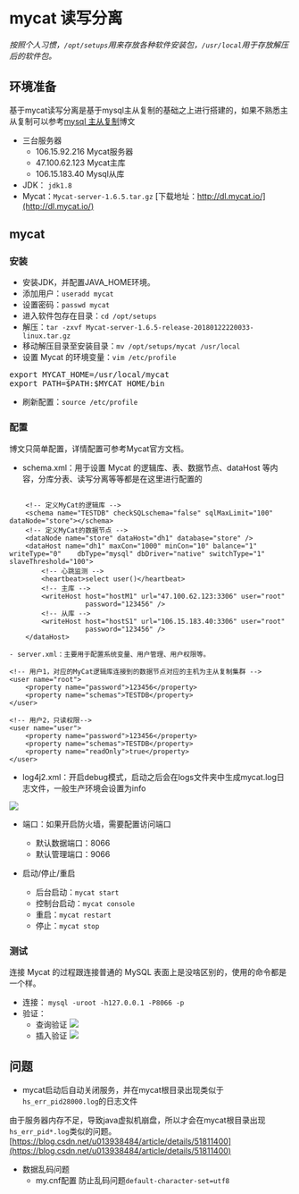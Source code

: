 # mycat 读写分离

*按照个人习惯，`/opt/setups`用来存放各种软件安装包，`/usr/local`用于存放解压后的软件包。*

## 环境准备
基于mycat读写分离是基于mysql主从复制的基础之上进行搭建的，如果不熟悉主从复制可以参考[mysql 主从复制](./mysql主从复制.md)博文

- 三台服务器
	- 106.15.92.216 Mycat服务器
	- 47.100.62.123 Mycat主库
	- 106.15.183.40 Mysql从库
- JDK： `jdk1.8`
- Mycat：`Mycat-server-1.6.5.tar.gz` [下载地址：http://dl.mycat.io/](http://dl.mycat.io/)

## mycat

### 安装
- 安装JDK，并配置JAVA_HOME环境。
- 添加用户：`useradd mycat`
- 设置密码：`passwd mycat`
- 进入软件包存在目录：`cd /opt/setups`
- 解压：`tar -zxvf Mycat-server-1.6.5-release-20180122220033-linux.tar.gz`
- 移动解压目录至安装目录：`mv /opt/setups/mycat /usr/local`
- 设置 Mycat 的环境变量：`vim /etc/profile`
<pre>
export MYCAT_HOME=/usr/local/mycat
export PATH=$PATH:$MYCAT_HOME/bin
</pre>
- 刷新配置：`source /etc/profile`

### 配置

博文只简单配置，详情配置可参考Mycat官方文档。

- schema.xml：用于设置 Mycat 的逻辑库、表、数据节点、dataHost 等内容，分库分表、读写分离等等都是在这里进行配置的

```

	<!-- 定义MyCat的逻辑库 -->
	<schema name="TESTDB" checkSQLschema="false" sqlMaxLimit="100" dataNode="store"></schema>
	<!-- 定义MyCat的数据节点 -->
	<dataNode name="store" dataHost="dh1" database="store" />
	<dataHost name="dh1" maxCon="1000" minCon="10" balance="1" writeType="0" 	dbType="mysql" dbDriver="native" switchType="1"  slaveThreshold="100">
		<!-- 心跳监测 -->
		<heartbeat>select user()</heartbeat>
		<!-- 主库 -->
		<writeHost host="hostM1" url="47.100.62.123:3306" user="root"
				   password="123456" />
		<!-- 从库 -->
		<writeHost host="hostS1" url="106.15.183.40:3306" user="root"
				   password="123456" />
	</dataHost>

- server.xml：主要用于配置系统变量、用户管理、用户权限等。

```

	<!-- 用户1，对应的MyCat逻辑库连接到的数据节点对应的主机为主从复制集群 -->  
    <user name="root">  
        <property name="password">123456</property>  
        <property name="schemas">TESTDB</property>  
    </user>  
                              
    <!-- 用户2，只读权限-->
    <user name="user">  
        <property name="password">123456</property>  
        <property name="schemas">TESTDB</property>  
        <property name="readOnly">true</property>  
    </user>  


- log4j2.xml：开启debug模式，启动之后会在logs文件夹中生成mycat.log日志文件，一般生产环境会设置为info

![](https://i.imgur.com/vXMkYyH.png)


- 端口：如果开启防火墙，需要配置访问端口
	- 默认数据端口：8066
	- 默认管理端口：9066

- 启动/停止/重启
	- 后台启动：`mycat start`
	- 控制台启动：`mycat console`
	- 重启：`mycat restart`
	- 停止：`mycat stop`

### 测试

连接 Mycat 的过程跟连接普通的 MySQL 表面上是没啥区别的，使用的命令都是一个样。

- 连接： `mysql -uroot -h127.0.0.1 -P8066 -p`
- 验证：
	- 查询验证
![](https://i.imgur.com/9RxCgju.png)
	- 插入验证
![](https://i.imgur.com/Lxvy89v.png)

## 问题

- mycat启动后自动关闭服务，并在mycat根目录出现类似于`hs_err_pid28000.log`的日志文件

由于服务器内存不足，导致java虚拟机崩盘，所以才会在mycat根目录出现`hs_err_pid*.log`类似的问题。[https://blog.csdn.net/u013938484/article/details/51811400](https://blog.csdn.net/u013938484/article/details/51811400)

- 数据乱码问题
	- my.cnf配置 防止乱码问题`default-character-set=utf8`